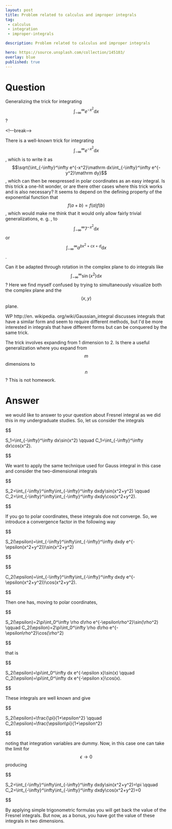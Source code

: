 ```yaml
---
layout: post
title: Problem related to calculus and improper integrals
tag:
 - calculus
 - integration
 - improper-integrals

description: Problem related to calculus and improper integrals

hero: https://source.unsplash.com/collection/145103/
overlay: blue 
published: true
---
```


# Question 

Generalizing the trick for integrating $$\int_{-\infty}^\infty e^{-x^2}\mathrm dx$$?

<!–-break-–>


There is a well-known trick for integrating $$\int_{-\infty}^\infty e^{-x^2}\mathrm dx$$, which is to write it as $$\sqrt{\int_{-\infty}^\infty e^{-x^2}\mathrm dx\int_{-\infty}^\infty e^{-y^2}\mathrm dy}$$, which can then be reexpressed in polar coordinates as an easy integral.
 Is this trick a one-hit wonder, or are there other cases where this trick works and is also necessary? It seems to depend on the defining property of the exponential function that $$f(a+b)=f(a)f(b)$$, which would make me think that it would only allow fairly trivial generalizations, e.
g.
, to $$\int_{-\infty}^\infty 7^{-x^2}\mathrm dx$$ or $$\int_{-\infty}^\infty a^{bx^2+cx+d}\mathrm dx$$.

Can it be adapted through rotation in the complex plane to do integrals like $$\int_{-\infty}^\infty \sin(x^2)\mathrm dx$$? Here we find myself confused by trying to simultaneously visualize both the complex plane and the $$(x,y)$$ plane.

WP http://en.
wikipedia.
org/wiki/Gaussian_integral discusses integrals that have a similar form and seem to require different methods, but I'd be more interested in integrals that have different forms but can be conquered by the same trick.

The trick involves expanding from 1 dimension to 2.
 Is there a useful generalization where you expand from $$m$$ dimensions to $$n$$?
This is not homework.


# Answer 


we would like to answer to your question about Fresnel integral as we did this in my undergraduate studies. So, let us consider the integrals


$$

S_1=\int_{-\infty}^\infty dx\sin(x^2) \qquad C_1=\int_{-\infty}^\infty dx\cos(x^2).

$$


We want to apply the same technique used for Gauss integral in this case and consider the two-dimensional integrals


$$

S_2=\int_{-\infty}^\infty\int_{-\infty}^\infty dxdy\sin(x^2+y^2) \qquad C_2=\int_{-\infty}^\infty\int_{-\infty}^\infty dxdy\cos(x^2+y^2).

$$


If you go to polar coordinates, these integrals doe not converge. So, we introduce a convergence factor in the following way


$$

S_2(\epsilon)=\int_{-\infty}^\infty\int_{-\infty}^\infty dxdy e^{-\epsilon(x^2+y^2)}\sin(x^2+y^2)

$$

 


$$

C_2(\epsilon)=\int_{-\infty}^\infty\int_{-\infty}^\infty dxdy e^{-\epsilon(x^2+y^2)}\cos(x^2+y^2).

$$


Then one has, moving to polar coordinates,


$$

S_2(\epsilon)=2\pi\int_0^\infty \rho d\rho e^{-\epsilon\rho^2}\sin(\rho^2) \qquad C_2(\epsilon)=2\pi\int_0^\infty \rho d\rho e^{-\epsilon\rho^2}\cos(\rho^2)

$$


that is


$$

S_2(\epsilon)=\pi\int_0^\infty dx e^{-\epsilon x}\sin(x) \qquad C_2(\epsilon)=\pi\int_0^\infty dx e^{-\epsilon x}\cos(x).

$$


These integrals are well known and give


$$

S_2(\epsilon)=\frac{\pi}{1+\epsilon^2} \qquad C_2(\epsilon)=\frac{\epsilon\pi}{1+\epsilon^2}

$$


noting that integration variables are dummy. Now, in this case one can take the limit for $$\epsilon\rightarrow 0$$ producing


$$

S_2=\int_{-\infty}^\infty\int_{-\infty}^\infty dxdy\sin(x^2+y^2)=\pi \qquad C_2=\int_{-\infty}^\infty\int_{-\infty}^\infty dxdy\cos(x^2+y^2)=0

$$


By applying simple trigonometric formulas you will get back the value of the Fresnel integrals. But now, as a bonus, you have got the value of these integrals in two dimensions.

